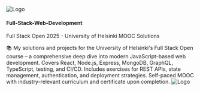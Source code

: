 ![Logo](https://github.com/MOOC-FL/Media/blob/main/Full%20Stack%20Web%20Development/Readme/logo.png) 
#### Full-Stack-Web-Development
Full Stack Open 2025 - University of Helsinki MOOC Solutions

📚 My solutions and projects for the University of Helsinki's Full Stack Open course – a comprehensive deep dive into modern JavaScript-based web development. Covers React, Node.js, Express, MongoDB, GraphQL, TypeScript, testing, and CI/CD. Includes exercises for REST APIs, state management, authentication, and deployment strategies. Self-paced MOOC with industry-relevant curriculum and certificate upon completion.
![Logo](https://github.com/MOOC-FL/Media/blob/main/Full%20Stack%20Web%20Development/Readme/logo.png) 



